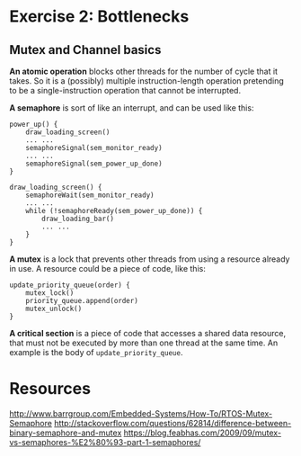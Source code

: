 Exercise 2: Bottlenecks
=======================

Mutex and Channel basics
------------------------
**An atomic operation** blocks other threads for the number of cycle that it takes. So it is a (possibly) multiple instruction-length operation pretending to be a single-instruction operation that cannot be interrupted.

**A semaphore** is sort of like an interrupt, and can be used like this:

    power_up() {
        draw_loading_screen()
        ... ...
        semaphoreSignal(sem_monitor_ready)
        ... ...
        semaphoreSignal(sem_power_up_done)
    }

    draw_loading_screen() {
        semaphoreWait(sem_monitor_ready)
        ... ...
        while (!semaphoreReady(sem_power_up_done)) {
            draw_loading_bar()
            ... ...
        }
    }

**A mutex** is a lock that prevents other threads from using a resource already in use. A resource could be a piece of code, like this:

    update_priority_queue(order) {
        mutex_lock()
        priority_queue.append(order)
        mutex_unlock()
    }

**A critical section** is a piece of code that accesses a shared data resource, that must not be executed by more than one thread at the same time. An example is the body of `update_priority_queue`.

Resources
=========
http://www.barrgroup.com/Embedded-Systems/How-To/RTOS-Mutex-Semaphore
http://stackoverflow.com/questions/62814/difference-between-binary-semaphore-and-mutex
https://blog.feabhas.com/2009/09/mutex-vs-semaphores-%E2%80%93-part-1-semaphores/